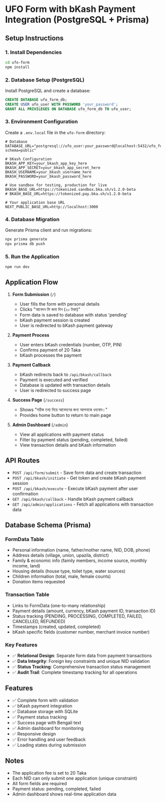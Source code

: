 # UFO Form with bKash Payment Integration (PostgreSQL + Prisma)

## Setup Instructions

### 1. Install Dependencies
```bash
cd ufo-form
npm install
```

### 2. Database Setup (PostgreSQL)
Install PostgreSQL and create a database:
```sql
CREATE DATABASE ufo_form_db;
CREATE USER ufo_user WITH PASSWORD 'your_password';
GRANT ALL PRIVILEGES ON DATABASE ufo_form_db TO ufo_user;
```

### 3. Environment Configuration
Create a `.env.local` file in the `ufo-form` directory:

```env
# Database
DATABASE_URL="postgresql://ufo_user:your_password@localhost:5432/ufo_form_db?schema=public"

# bKash Configuration
BKASH_APP_KEY=your_bkash_app_key_here
BKASH_APP_SECRET=your_bkash_app_secret_here
BKASH_USERNAME=your_bkash_username_here
BKASH_PASSWORD=your_bkash_password_here

# Use sandbox for testing, production for live
BKASH_BASE_URL=https://tokenized.sandbox.bka.sh/v1.2.0-beta
# BKASH_BASE_URL=https://tokenized.pay.bka.sh/v1.2.0-beta

# Your application base URL
NEXT_PUBLIC_BASE_URL=http://localhost:3000
```

### 4. Database Migration
Generate Prisma client and run migrations:
```bash
npx prisma generate
npx prisma db push
```

### 5. Run the Application
```bash
npm run dev
```

## Application Flow

1. **Form Submission** (`/`)
   - User fills the form with personal details
   - Clicks "আবেদন ফি জমা দিন (২০ টাকা)"
   - Form data is saved to database with status 'pending'
   - bKash payment session is created
   - User is redirected to bKash payment gateway

2. **Payment Process**
   - User enters bKash credentials (number, OTP, PIN)
   - Confirms payment of 20 Taka
   - bKash processes the payment

3. **Payment Callback**
   - bKash redirects back to `/api/bkash/callback`
   - Payment is executed and verified
   - Database is updated with transaction details
   - User is redirected to success page

4. **Success Page** (`/success`)
   - Shows "সঠিক তথ্য দিয়ে আবেদনের জন্য আপনাকে ধন্যবাদ।"
   - Provides home button to return to main page

5. **Admin Dashboard** (`/admin`)
   - View all applications with payment status
   - Filter by payment status (pending, completed, failed)
   - View transaction details and bKash information

## API Routes

- `POST /api/form/submit` - Save form data and create transaction
- `POST /api/bkash/initiate` - Get token and create bKash payment session
- `POST /api/bkash/execute` - Execute bKash payment after user confirmation
- `GET /api/bkash/callback` - Handle bKash payment callback
- `GET /api/admin/applications` - Fetch all applications with transaction data

## Database Schema (Prisma)

### FormData Table
- Personal information (name, father/mother name, NID, DOB, phone)
- Address details (village, union, upazila, district)
- Family & economic info (family members, income source, monthly income, land)
- Housing details (house type, toilet type, water sources)
- Children information (total, male, female counts)
- Donation items requested

### Transaction Table
- Links to FormData (one-to-many relationship)
- Payment details (amount, currency, bKash payment ID, transaction ID)
- Status tracking (PENDING, PROCESSING, COMPLETED, FAILED, CANCELLED, REFUNDED)
- Timestamps (created, updated, completed)
- bKash specific fields (customer number, merchant invoice number)

### Key Features
- ✅ **Relational Design**: Separate form data from payment transactions
- ✅ **Data Integrity**: Foreign key constraints and unique NID validation
- ✅ **Status Tracking**: Comprehensive transaction status management
- ✅ **Audit Trail**: Complete timestamp tracking for all operations

## Features

- ✅ Complete form with validation
- ✅ bKash payment integration
- ✅ Database storage with SQLite
- ✅ Payment status tracking
- ✅ Success page with Bengali text
- ✅ Admin dashboard for monitoring
- ✅ Responsive design
- ✅ Error handling and user feedback
- ✅ Loading states during submission

## Notes

- The application fee is set to 20 Taka
- Each NID can only submit one application (unique constraint)
- All form fields are required
- Payment status: pending, completed, failed
- Admin dashboard shows real-time application data
